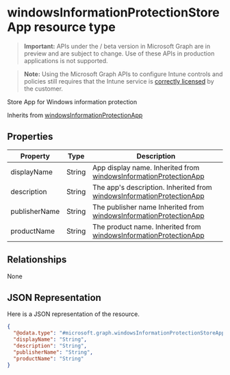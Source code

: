 ﻿# windowsInformationProtectionStoreApp resource type

> **Important:** APIs under the / beta version in Microsoft Graph are in preview and are subject to change. Use of these APIs in production applications is not supported.

> **Note:** Using the Microsoft Graph APIs to configure Intune controls and policies still requires that the Intune service is [correctly licensed](https://go.microsoft.com/fwlink/?linkid=839381) by the customer.

Store App for Windows information protection

Inherits from [windowsInformationProtectionApp](../resources/intune_mam_windowsinformationprotectionapp.md)

## Properties
|Property|Type|Description|
|---|---|---|
|displayName|String|App display name. Inherited from [windowsInformationProtectionApp](../resources/intune_mam_windowsinformationprotectionapp.md)|
|description|String|The app's description. Inherited from [windowsInformationProtectionApp](../resources/intune_mam_windowsinformationprotectionapp.md)|
|publisherName|String|The publisher name Inherited from [windowsInformationProtectionApp](../resources/intune_mam_windowsinformationprotectionapp.md)|
|productName|String|The product name. Inherited from [windowsInformationProtectionApp](../resources/intune_mam_windowsinformationprotectionapp.md)|

## Relationships
None
## JSON Representation
Here is a JSON representation of the resource.
<!-- {
  "blockType": "resource",
  "keyProperty": "id",
  "@odata.type": "microsoft.graph.windowsInformationProtectionStoreApp"
}
-->
```json
{
  "@odata.type": "#microsoft.graph.windowsInformationProtectionStoreApp",
  "displayName": "String",
  "description": "String",
  "publisherName": "String",
  "productName": "String"
}
```



